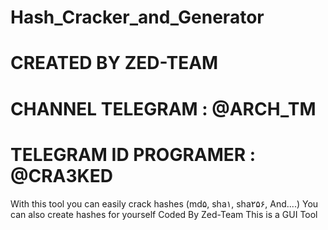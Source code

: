 # Hash_Cracker_and_Generator
# CREATED BY ZED-TEAM
# CHANNEL TELEGRAM : @ARCH_TM
# TELEGRAM ID PROGRAMER : @CRA3KED

With this tool you can easily crack hashes (md۵, sha۱, sha۲۵۶, And....) You can also create hashes for yourself
Coded By Zed-Team
This is a GUI Tool
